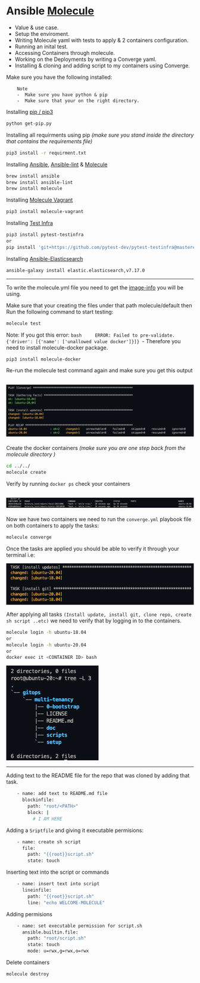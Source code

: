 # Ansible [Molecule](https://github.com/marketplace/actions/ansible-molecule)
- Value & use case.
- Setup the enviroment.
- Writing Molecule yaml with tests to apply & 2 containers configuration.
- Running an inital test.
- Accessing Containers through molecule.
- Working on the Deployments by writing a Converge yaml.
- Installing & cloning and adding script to my containers using Converge.

Make sure you have the following installed:

        Note
        -  Make sure you have python & pip 
        -  Make sure that your on the right directory.

Installing [pip / pip3](https://github.com/pypa/pip)

```bash
python get-pip.py
```

Installing all requirments using pip _(make sure you stand inside the directory that contains the requirements file)_

```bash
pip3 install -r requirment.txt
```

Installing [Ansible](https://github.com/ansible/ansible.git), [Ansible-lint](https://github.com/ansible-community/ansible-lint.git) & [Molecule](https://github.com/ansible-community/molecule.git)

```bash
brew install ansible
brew install ansible-lint
brew install molecule
```

Installing [Molecule Vagrant](https://github.com/ansible-community/molecule-vagrant.git)

```bash
pip3 install molecule-vagrant
```

Installing [Test Infra](https://github.com/pytest-dev/pytest-testinfra.git)

```bash
pip3 install pytest-testinfra
or
pip install 'git+https://github.com/pytest-dev/pytest-testinfra@master#egg=pytest-testinfra'
```

Installing [Ansible-Elasticsearch](https://github.com/elastic/ansible-elasticsearch.git)

```bash
ansible-galaxy install elastic.elasticsearch,v7.17.0
```
---
To write the molecule.yml file you need to get the [image-info](https://hub.docker.com/_/ubuntu) you will be using.

Make sure that your creating the files under that path molecule/default then Run the following command to start testing:

```bash
molecule test
```
   Note: If you got this error:
         ```bash    
         ERROR: Failed to pre-validate. {'driver': [{'name': ['unallowed value docker']}]}
         ```- Therefore you need to install molecule-docker package.

```bash
pip3 install molecule-docker
```

Re-run the molecule test command again and make sure you get this output

![alt test](images/test1.png)
---

Create the docker containers _(make sure you are one step back from the molecule directory )_

```bash
cd ../../
molecule create
```
Verify by running `docker ps` check your containers

![alt containers](images/containers.png)
---

Now we have two containers we need to run the `converge.yml` playbook file on both containers to apply the tasks:

```bash
molecule converge
```
Once the tasks are applied you should be able to verify it through your terminal i.e:

![alt tasks](images/tasks.png)

After applying all tasks `(Install update, install git, clone repo, create sh script ..etc)` we need to verify that by logging in to the containers.

```bash
molecule login -h ubuntu-18.04
or
molecule login -h ubuntu-20.04
or 
docker exec it <CONTAINER ID> bash
```
![alt tree](images/tree.png)

---

Adding text to the README file for the repo that was cloned by adding that task.
```bash
    - name: add text to README.md file
      blockinfile:
        path: "root/<PATH>"
        block: |
          # I AM HERE
```
Adding a `Sriptfile` and giving it executable permisions:

```bash
    - name: create sh script
      file:
        path: "{{root}}script.sh"
        state: touch
```
Inserting text into the script or commands

```bash
    - name: insert text into script
      lineinfile:
        path: "{{root}}script.sh"
        line: "echo WELCOME-MOLECULE"
```
Adding permisions

```bash
    - name: set executable permission for script.sh
      ansible.builtin.file:
        path: "root/script.sh"
        state: touch
        mode: u=rwx,g=rwx,o=rwx
```
Delete containers

```bash
molecule destroy
```
